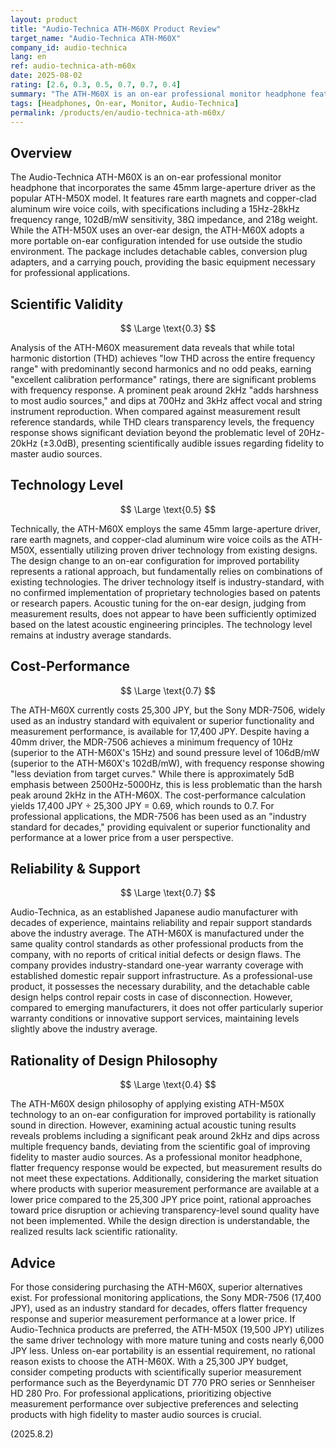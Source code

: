 ```yaml
---
layout: product
title: "Audio-Technica ATH-M60X Product Review"
target_name: "Audio-Technica ATH-M60X"
company_id: audio-technica
lang: en
ref: audio-technica-ath-m60x
date: 2025-08-02
rating: [2.6, 0.3, 0.5, 0.7, 0.7, 0.4]
summary: "The ATH-M60X is an on-ear professional monitor headphone featuring the company's 45mm driver, but exhibits significant frequency response issues with a prominent peak around 2kHz and dips at 700Hz and 3kHz. At 25,300 JPY, competing products with equivalent or superior performance are available at a lower price, resulting in a challenging cost-performance position."
tags: [Headphones, On-ear, Monitor, Audio-Technica]
permalink: /products/en/audio-technica-ath-m60x/
---
```


## Overview

The Audio-Technica ATH-M60X is an on-ear professional monitor headphone that incorporates the same 45mm large-aperture driver as the popular ATH-M50X model. It features rare earth magnets and copper-clad aluminum wire voice coils, with specifications including a 15Hz-28kHz frequency range, 102dB/mW sensitivity, 38Ω impedance, and 218g weight. While the ATH-M50X uses an over-ear design, the ATH-M60X adopts a more portable on-ear configuration intended for use outside the studio environment. The package includes detachable cables, conversion plug adapters, and a carrying pouch, providing the basic equipment necessary for professional applications.

## Scientific Validity

$$ \Large \text{0.3} $$

Analysis of the ATH-M60X measurement data reveals that while total harmonic distortion (THD) achieves "low THD across the entire frequency range" with predominantly second harmonics and no odd peaks, earning "excellent calibration performance" ratings, there are significant problems with frequency response. A prominent peak around 2kHz "adds harshness to most audio sources," and dips at 700Hz and 3kHz affect vocal and string instrument reproduction. When compared against measurement result reference standards, while THD clears transparency levels, the frequency response shows significant deviation beyond the problematic level of 20Hz-20kHz (±3.0dB), presenting scientifically audible issues regarding fidelity to master audio sources.

## Technology Level

$$ \Large \text{0.5} $$

Technically, the ATH-M60X employs the same 45mm large-aperture driver, rare earth magnets, and copper-clad aluminum wire voice coils as the ATH-M50X, essentially utilizing proven driver technology from existing designs. The design change to an on-ear configuration for improved portability represents a rational approach, but fundamentally relies on combinations of existing technologies. The driver technology itself is industry-standard, with no confirmed implementation of proprietary technologies based on patents or research papers. Acoustic tuning for the on-ear design, judging from measurement results, does not appear to have been sufficiently optimized based on the latest acoustic engineering principles. The technology level remains at industry average standards.

## Cost-Performance

$$ \Large \text{0.7} $$

The ATH-M60X currently costs 25,300 JPY, but the Sony MDR-7506, widely used as an industry standard with equivalent or superior functionality and measurement performance, is available for 17,400 JPY. Despite having a 40mm driver, the MDR-7506 achieves a minimum frequency of 10Hz (superior to the ATH-M60X's 15Hz) and sound pressure level of 106dB/mW (superior to the ATH-M60X's 102dB/mW), with frequency response showing "less deviation from target curves." While there is approximately 5dB emphasis between 2500Hz-5000Hz, this is less problematic than the harsh peak around 2kHz in the ATH-M60X. The cost-performance calculation yields 17,400 JPY ÷ 25,300 JPY = 0.69, which rounds to 0.7. For professional applications, the MDR-7506 has been used as an "industry standard for decades," providing equivalent or superior functionality and performance at a lower price from a user perspective.

## Reliability & Support

$$ \Large \text{0.7} $$

Audio-Technica, as an established Japanese audio manufacturer with decades of experience, maintains reliability and repair support standards above the industry average. The ATH-M60X is manufactured under the same quality control standards as other professional products from the company, with no reports of critical initial defects or design flaws. The company provides industry-standard one-year warranty coverage with established domestic repair support infrastructure. As a professional-use product, it possesses the necessary durability, and the detachable cable design helps control repair costs in case of disconnection. However, compared to emerging manufacturers, it does not offer particularly superior warranty conditions or innovative support services, maintaining levels slightly above the industry average.

## Rationality of Design Philosophy

$$ \Large \text{0.4} $$

The ATH-M60X design philosophy of applying existing ATH-M50X technology to an on-ear configuration for improved portability is rationally sound in direction. However, examining actual acoustic tuning results reveals problems including a significant peak around 2kHz and dips across multiple frequency bands, deviating from the scientific goal of improving fidelity to master audio sources. As a professional monitor headphone, flatter frequency response would be expected, but measurement results do not meet these expectations. Additionally, considering the market situation where products with superior measurement performance are available at a lower price compared to the 25,300 JPY price point, rational approaches toward price disruption or achieving transparency-level sound quality have not been implemented. While the design direction is understandable, the realized results lack scientific rationality.

## Advice

For those considering purchasing the ATH-M60X, superior alternatives exist. For professional monitoring applications, the Sony MDR-7506 (17,400 JPY), used as an industry standard for decades, offers flatter frequency response and superior measurement performance at a lower price. If Audio-Technica products are preferred, the ATH-M50X (19,500 JPY) utilizes the same driver technology with more mature tuning and costs nearly 6,000 JPY less. Unless on-ear portability is an essential requirement, no rational reason exists to choose the ATH-M60X. With a 25,300 JPY budget, consider competing products with scientifically superior measurement performance such as the Beyerdynamic DT 770 PRO series or Sennheiser HD 280 Pro. For professional applications, prioritizing objective measurement performance over subjective preferences and selecting products with high fidelity to master audio sources is crucial.

(2025.8.2)
